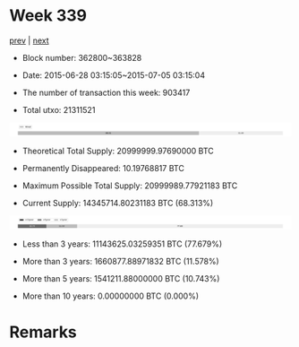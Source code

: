 # Week 339

[prev](week0338.md) | [next](week0340.md)

- Block number: 362800~363828

- Date: 2015-06-28 03:15:05~2015-07-05 03:15:04

- The number of transaction this week: 903417

- Total utxo: 21311521

![](../images/mined_week0339.png)

- Theoretical Total Supply: 20999999.97690000 BTC

- Permanently Disappeared: 10.19768817 BTC

- Maximum Possible Total Supply: 20999989.77921183 BTC

- Current Supply: 14345714.80231183 BTC (68.313%)

![](../images/year_week0339.png)


- Less than 3 years: 11143625.03259351 BTC (77.679%)

- More than 3 years: 1660877.88971832 BTC (11.578%)

- More than 5 years: 1541211.88000000 BTC (10.743%)

- More than 10 years: 0.00000000 BTC (0.000%)

# Remarks

